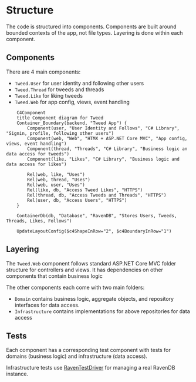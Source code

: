 # Structure

The code is structured into components. Components are built around bounded contexts of the app, not file types. 
Layering is done within each component. 

## Components

There are 4 main components:
* `Tweed.User` for user identity and following other users
* `Tweed.Thread` for tweeds and threads
* `Tweed.Like` for liking tweeds
* `Tweed.Web` for app config, views, event handling

```mermaid
    C4Component
    title Component diagram for Tweed
    Container_Boundary(backend, "Tweed App") {
        Component(user, "User Identity and Follows", "C# Library", "Signin, profile, following other users")
        Component(web, "Web", "HTMX + ASP.NET Core MVC", "App config, views, event handling")
        Component(thread, "Threads", "C# Library", "Business logic an data access for tweeds")
        Component(like, "Likes", "C# Library", "Business logic and data access for likes")

        Rel(web, like, "Uses")
        Rel(web, thread, "Uses")
        Rel(web, user, "Uses")
        Rel(like, db, "Access Tweed Likes", "HTTPS")
        Rel(thread, db, "Access Tweeds and Threads", "HTTPS")
        Rel(user, db, "Access Users", "HTTPS")
    }

    ContainerDb(db, "Database", "RavenDB", "Stores Users, Tweeds, Threads, Likes, Follows")
    
    UpdateLayoutConfig($c4ShapeInRow="2", $c4BoundaryInRow="1")
```

## Layering

The `Tweed.Web` component follows standard ASP.NET Core MVC folder structure for controllers and views. 
It has dependencies on other components that contain business logic 

The other components each come with two main folders:
* `Domain` contains business logic, aggregate objects, and repository interfaces for data access.
* `Infrastructure` contains implementations for above repositories for data access

## Tests

Each component has a corresponding test component with tests for domains (business logic) and 
infrastructure (data access).

Infrastructure tests use [RavenTestDriver](https://ravendb.net/docs/article-page/5.3/csharp/start/test-driver) 
for managing a real RavenDB instance.
